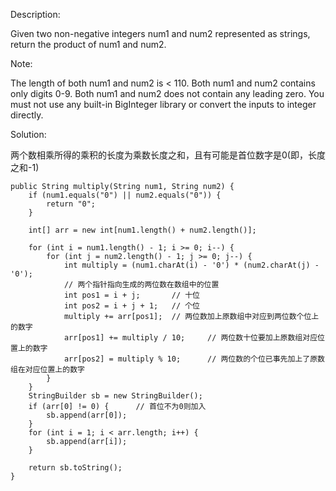 Description:

Given two non-negative integers num1 and num2 represented as strings, return the product of num1 and num2.

Note:

The length of both num1 and num2 is < 110.
Both num1 and num2 contains only digits 0-9.
Both num1 and num2 does not contain any leading zero.
You must not use any built-in BigInteger library or convert the inputs to integer directly.

Solution:

两个数相乘所得的乘积的长度为乘数长度之和，且有可能是首位数字是0(即，长度之和-1)

```
public String multiply(String num1, String num2) { 
    if (num1.equals("0") || num2.equals("0")) {
        return "0";
    }

    int[] arr = new int[num1.length() + num2.length()];

    for (int i = num1.length() - 1; i >= 0; i--) {
        for (int j = num2.length() - 1; j >= 0; j--) {
            int multiply = (num1.charAt(i) - '0') * (num2.charAt(j) - '0');
            // 两个指针指向生成的两位数在数组中的位置
            int pos1 = i + j;       // 十位
            int pos2 = i + j + 1;   // 个位
            multiply += arr[pos1];  // 两位数加上原数组中对应到两位数个位上的数字
            arr[pos1] += multiply / 10;     // 两位数十位要加上原数组对应位置上的数字
            arr[pos2] = multiply % 10;      // 两位数的个位已事先加上了原数组在对应位置上的数字
        }
    }
    StringBuilder sb = new StringBuilder();
    if (arr[0] != 0) {      // 首位不为0则加入
        sb.append(arr[0]);
    }
    for (int i = 1; i < arr.length; i++) {
        sb.append(arr[i]);
    }

    return sb.toString();
}
```

